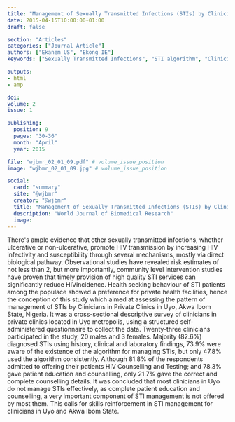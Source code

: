 ```yaml
---
title: "Management of Sexually Transmitted Infections (STIs) by Clinicians in Private Health Facilities in Uyo: Implications for Control of Human Immuno Deficiency Virus (HIV) Infection"
date: 2015-04-15T10:00:00+01:00
draft: false

section: "Articles"
categories: ["Journal Article"]
authors: ["Ekanem US", "Ekong IE"]
keywords: ["Sexually Transmitted Infections", "STI algorithm", "Clinicians", "Private Clinics"]

outputs: 
- html
- amp

doi:
volume: 2
issue: 1

publishing:
  position: 9
  pages: "30-36"
  month: "April"
  year: 2015

file: "wjbmr_02_01_09.pdf" # volume_issue_position
image: "wjbmr_02_01_09.jpg" # volume_issue_position

social:
  card: "summary"
  site: "@wjbmr"
  creator: "@wjbmr"
  title: "Management of Sexually Transmitted Infections (STIs) by Clinicians in Private Health Facilities in Uyo: Implications for Control of Human Immuno Deficiency Virus (HIV) Infection"
  description: "World Journal of Biomedical Research"
  image:
---
```

There's ample evidence that other sexually transmitted infections, whether ulcerative or non-ulcerative, promote HIV transmission by increasing HIV infectivity and susceptibility through several mechanisms, mostly via direct biological pathway. Observational studies have revealed risk estimates of not less than 2, but more importantly, community level intervention studies have proven that timely provision of high quality STI services can significantly reduce HIVincidence. Health seeking behaviour of STI patients among the populace showed a preference for private health facilities, hence the conception of this study which aimed at assessing the pattern of management of STIs by Clinicians in Private Clinics in Uyo, Akwa Ibom State, Nigeria. It was a cross-sectional descriptive survey of clinicians in private clinics located in Uyo metropolis, using a structured self-administered questionnaire to collect the data. Twenty-three clinicians participated in the study, 20 males and 3 females. Majority (82.6%) diagnosed STIs using history, clinical and laboratory findings, 73.9% were aware of the existence of the algorithm for managing STIs, but only 47.8% used the algorithm consistently. Although 81.8% of the respondents admitted to offering their patients HIV Counselling and Testing; and 78.3% gave patient education and counselling, only 21.7% gave the correct and complete counselling details. It was concluded that most clinicians in Uyo do not manage STIs effectively, as complete patient education and counselling, a very important component of STI management is not offered by most them. This calls for skills reinforcement in STI management for clinicians in Uyo and Akwa Ibom State. 